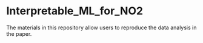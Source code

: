 # Interpretable_ML_for_NO2
The materials in this repository allow users to reproduce the data analysis in the paper.
